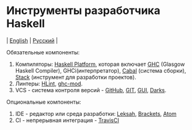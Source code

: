 # Инструменты разработчика Haskell
| [English](README.md) | [Русский](README.ru.md) |

Обязательные компоненты:
  1. Компиляторы: [Haskell Platform](https://www.haskell.org/platform/), которая включает [GHC](https://www.haskell.org/ghc/download) (Glasgow Haskell Compiler), GHCi(интерпретатор), [Cabal](https://www.haskell.org/cabal/download.html) (система сборки), [Stack](https://docs.haskellstack.org/en/stable/README/) (инструмент для разработки проектов).
  2. Линтеры: [HLint](https://hackage.haskell.org/package/hlint), [ghc-mod](http://www.mew.org/~kazu/proj/ghc-mod/en/).
  3. VCS - система контроля версий - [GitHub](https://github.com/), [GIT](https://git-scm.com/), [GUI](https://desktop.github.com/), [Darks](http://darcs.net/).

Опциональные компоненты:
  1. IDE - редактор или среда разработки: [Leksah](http://leksah.org/), [Brackets](http://brackets.io/), [Atom](https://atom.io/)
  2. CI - непрерывная интеграция - [TravisCI](https://travis-ci.org/)

